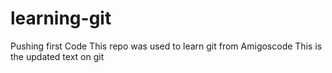 # learning-git
Pushing first Code
This repo was used to learn git from Amigoscode
This is the updated text on git
